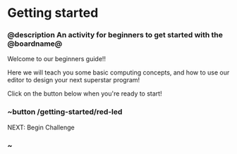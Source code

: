 # Getting started

### @description An activity for beginners to get started with the @boardname@

Welcome to our beginners guide!!

Here we will teach you some basic computing concepts, and how to use our editor to design your next superstar program!

Click on the button below when you're ready to start!

### ~button /getting-started/red-led
NEXT: Begin Challenge
### ~